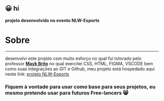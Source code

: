 ## :grinning: hi

**projeto desenvolvido no evento NLW-Esports**

# Sobre
---
desenvolvi este projeto com muito esforço no qual fui tutorado pelo professor [**Mayk Brito**](https://github.com/maykbrito)
no qual exercitei CSS, HTML, FIGMA, VSCODE bem como suas integrações ao GIT e Github, meu projeto está hospedado aqui neste link: [projeto NLW-Esports](https://vitorsmx.github.io/NLWproject/)

### Fiquem à vontade para usar como base para seus projetos, eu mesmo pretendo usar para futuros Free-lancers :smile_cat:
